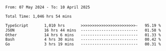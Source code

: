 
<!--START_SECTION:waka-->

```txt
From: 07 May 2024 - To: 10 April 2025

Total Time: 1,046 hrs 54 mins

TypeScript       1,010 hrs       >>>>>>>>>>>>>>>>>>>>>>>>-   95.19 %
JSON             16 hrs 44 mins  -------------------------   01.58 %
Other            14 hrs 6 mins   -------------------------   01.33 %
Bash             4 hrs 30 mins   -------------------------   00.42 %
Go               3 hrs 19 mins   -------------------------   00.31 %
```

<!--END_SECTION:waka-->

<!--

### Hi there 👋
**Iam-cesar/Iam-cesar** is a ✨ _special_ ✨ repository because its `README.md` (this file) appears on your GitHub profile.

Here are some ideas to get you started:

- 🔭 I’m currently working on ...
- 🌱 I’m currently learning ...
- 👯 I’m looking to collaborate on ...
- 🤔 I’m looking for help with ...
- 💬 Ask me about ...
- 📫 How to reach me: ...
- 😄 Pronouns: ...
- ⚡ Fun fact: ...
-->
